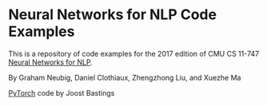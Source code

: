 # Neural Networks for NLP Code Examples

This is a repository of code examples for the 2017 edition of CMU CS 11-747
[Neural Networks for NLP](http://phontron.com/class/nn4nlp2017/).

By Graham Neubig, Daniel Clothiaux, Zhengzhong Liu, and Xuezhe Ma

[PyTorch](http://pytorch.org/) code by Joost Bastings
